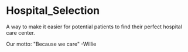 # Hospital_Selection
A way to make it easier for potential patients to find their perfect hospital care center.

Our motto: 
"Because we care"
  -Willie
